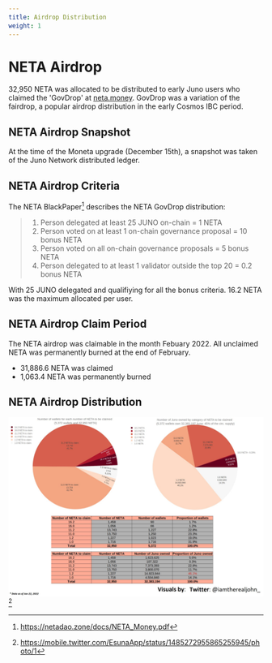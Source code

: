 ```yaml
---
title: Airdrop Distribution
weight: 1
---
```

# NETA Airdrop
32,950 NETA was allocated to be distributed to early Juno users who claimed the 'GovDrop' at <a href="https://neta.money">neta.money</a>. GovDrop was a variation of the fairdrop, a popular airdrop distribution in the early Cosmos IBC period.

## NETA Airdrop Snapshot
At the time of the Moneta upgrade (December 15th), a snapshot was taken of the Juno Network distributed ledger.

## NETA Airdrop Criteria
The NETA BlackPaper[^1] describes the NETA GovDrop distribution:
> 1. Person delegated at least 25 JUNO on-chain = 1 NETA
> 2. Person voted on at least 1 on-chain governance proposal = 10 bonus NETA
> 3. Person voted on all on-chain governance proposals = 5 bonus NETA
> 4. Person delegated to at least 1 validator outside the top 20 = 0.2 bonus NETA

With 25 JUNO delegated and qualifiying for all the bonus criteria. 16.2 NETA was the maximum allocated per user.

## NETA Airdrop Claim Period
The NETA airdrop was claimable in the month Febuary 2022. All unclaimed NETA was permanently burned at the end of February.

* 31,886.6 NETA was claimed
* 1,063.4 NETA was permanently burned

## NETA Airdrop Distribution
![airdrop-distribution.jpg](/airdrop-distribution.jpg)[^2]

[^1]:https://netadao.zone/docs/NETA_Money.pdf
[^2]:https://mobile.twitter.com/EsunaApp/status/1485272955865255945/photo/1
